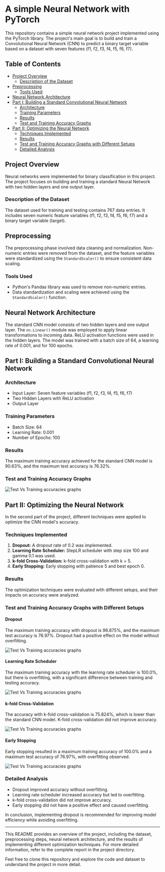 # A simple Neural Network with PyTorch

This repository contains a simple neural network project implemented using the PyTorch library. The project's main goal is to build and train a Convolutional Neural Network (CNN) to predict a binary target variable based on a dataset with seven features (f1, f2, f3, f4, f5, f6, f7).

## Table of Contents

- [Project Overview](#project-overview)
  - [Description of the Dataset](#description-of-the-dataset)
- [Preprocessing](#preprocessing)
  - [Tools Used](#tools-used)
- [Neural Network Architecture](#neural-network-architecture)
- [Part I: Building a Standard Convolutional Neural Network](#part-i-building-a-standard-convolutional-neural-network)
  - [Architecture](#architecture)
  - [Training Parameters](#training-parameters)
  - [Results](#results)
  - [Test and Training Accuracy Graphs](#test-and-training-accuracy-graphs)
- [Part II: Optimizing the Neural Network](#part-ii-optimizing-the-neural-network)
  - [Techniques Implemented](#techniques-implemented)
  - [Results](#results)
  - [Test and Training Accuracy Graphs with Different Setups](#test-and-training-accuracy-graphs-with-different-setups)
  - [Detailed Analysis](#detailed-analysis)

## Project Overview

Neural networks were implemented for binary classification in this project. The project focuses on building and training a standard Neural Network with two hidden layers and one output layer.

### Description of the Dataset

The dataset used for training and testing contains 767 data entries. It includes seven numeric feature variables (f1, f2, f3, f4, f5, f6, f7) and a binary target variable (target).

## Preprocessing

The preprocessing phase involved data cleaning and normalization. Non-numeric entries were removed from the dataset, and the feature variables were standardized using the `StandardScaler()` to ensure consistent data scaling.

### Tools Used

- Python's Pandas library was used to remove non-numeric entries.
- Data standardization and scaling were achieved using the `StandardScaler()` function.

## Neural Network Architecture

The standard CNN model consists of two hidden layers and one output layer. The `nn.Linear()` module was employed to apply linear transformations to incoming data. ReLU activation functions were used in the hidden layers. The model was trained with a batch size of 64, a learning rate of 0.001, and for 100 epochs.

## Part I: Building a Standard Convolutional Neural Network

### Architecture

- Input Layer: Seven feature variables (f1, f2, f3, f4, f5, f6, f7)
- Two Hidden Layers with ReLU activation
- Output Layer

### Training Parameters

- Batch Size: 64
- Learning Rate: 0.001
- Number of Epochs: 100

### Results

The maximum training accuracy achieved for the standard CNN model is 90.63%, and the maximum test accuracy is 76.32%.

### Test and Training Accuracy Graphs

![Test Vs Training accuracies graphs](./src/train-vs-test-accuracies.jpg)

## Part II: Optimizing the Neural Network

In the second part of the project, different techniques were applied to optimize the CNN model's accuracy.

### Techniques Implemented

1. **Dropout:** A dropout rate of 0.2 was implemented.
2. **Learning Rate Scheduler:** StepLR scheduler with step size 100 and gamma 0.1 was used.
3. **k-fold Cross-Validation:** k-fold cross-validation with k = 5.
4. **Early Stopping:** Early stopping with patience 5 and best epoch 0.

### Results

The optimization techniques were evaluated with different setups, and their impacts on accuracy were analyzed.

### Test and Training Accuracy Graphs with Different Setups

#### Dropout

The maximum training accuracy with dropout is 96.875%, and the maximum test accuracy is 76.97%. Dropout had a positive effect on the model without overfitting.

![Test Vs Training accuracies graphs](./src/result-with-dropout.jpg)

#### Learning Rate Scheduler

The maximum training accuracy with the learning rate scheduler is 100.0%, but there is overfitting, with a significant difference between training and testing accuracy.

![Test Vs Training accuracies graphs](./src/result-with-lr-scheduler.jpg)

#### k-fold Cross-Validation

The accuracy with k-fold cross-validation is 75.824%, which is lower than the standard CNN model. K-fold cross-validation did not improve accuracy.

![Test Vs Training accuracies graphs](./src/result-with-k-fold.jpg)

#### Early Stopping

Early stopping resulted in a maximum training accuracy of 100.0% and a maximum test accuracy of 76.97%, with overfitting observed.

![Test Vs Training accuracies graphs](./src/result-with-early-stopping.jpg)

### Detailed Analysis

- Dropout improved accuracy without overfitting.
- Learning rate scheduler increased accuracy but led to overfitting.
- k-fold cross-validation did not improve accuracy.
- Early stopping did not have a positive effect and caused overfitting.

In conclusion, implementing dropout is recommended for improving model efficiency while avoiding overfitting.

---

This README provides an overview of the project, including the dataset, preprocessing steps, neural network architecture, and the results of implementing different optimization techniques. For more detailed information, refer to the complete report in the project directory.

Feel free to clone this repository and explore the code and dataset to understand the project in more detail.
